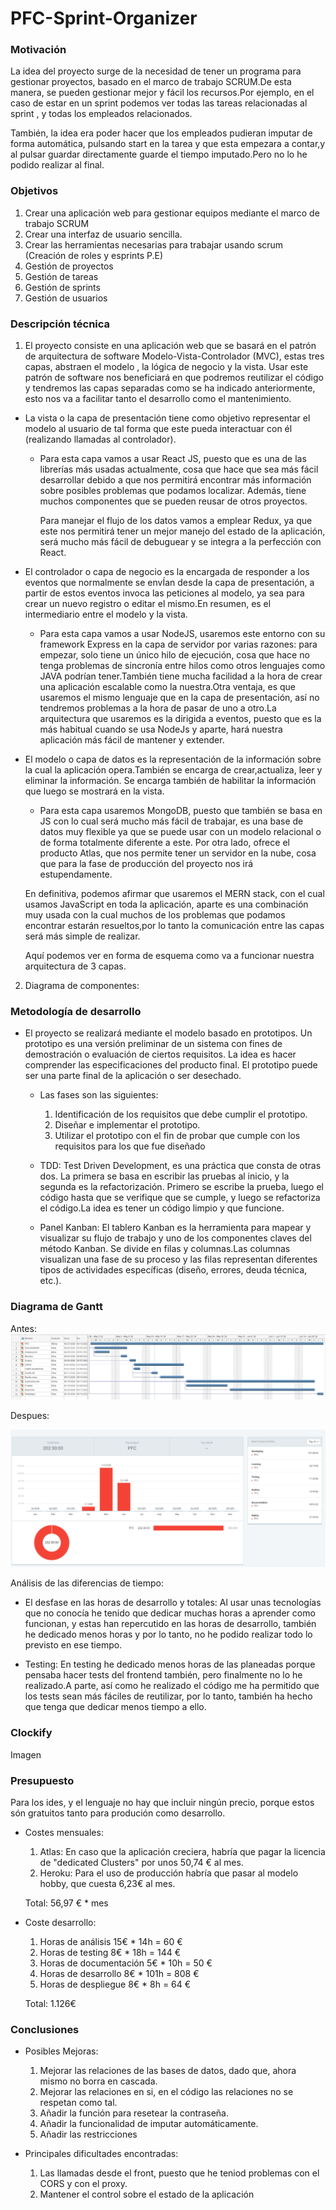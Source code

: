 # PFC-Sprint-Organizer

### Motivación

  La idea del proyecto surge de la necesidad de tener un programa para gestionar proyectos, basado en el marco de trabajo SCRUM.De esta manera, se pueden gestionar mejor y fácil los recursos.Por ejemplo, en el caso de estar en un sprint podemos ver todas las tareas relacionadas al sprint , y todas los empleados relacionados.
  
  También, la idea era poder hacer que los empleados pudieran imputar de forma automática, pulsando start en la tarea y que esta empezara a contar,y al pulsar guardar directamente  guarde el tiempo imputado.Pero no lo he podido realizar al final.

### Objetivos
  
  1. Crear una aplicación web para gestionar equipos mediante el marco de trabajo SCRUM
  2. Crear una interfaz de usuario sencilla.
  3. Crear las herramientas necesarias para trabajar usando scrum (Creación de roles y esprints P.E)
  4. Gestión de proyectos
  5. Gestión de tareas
  6. Gestión de sprints
  7. Gestión de usuarios
  

### Descripción técnica

 1. El proyecto consiste en una aplicación web que se basará en el patrón de arquitectura de software Modelo-Vista-Controlador (MVC), estas tres capas, abstraen el modelo , la lógica de negocio y la vista. Usar este patrón de software nos beneficiará en que podremos reutilizar el código y tendremos las  capas separadas como se ha indicado anteriormente, esto nos va a facilitar tanto el desarrollo como el mantenimiento.

   - La vista o la capa de presentación tiene como objetivo representar el modelo al usuario de tal forma que este pueda interactuar con él (realizando llamadas al controlador).

      - Para esta capa vamos a usar React JS, puesto que es una de las librerías más usadas actualmente, cosa que hace que sea más fácil desarrollar debido a que nos permitirá encontrar más información sobre posibles problemas que podamos localizar. Además,  tiene muchos componentes que se pueden reusar de otros proyectos. 

        Para manejar el flujo de los datos vamos a emplear Redux,   ya que este nos permitirá tener un mejor manejo del estado de la aplicación, será mucho más fácil de debuguear y se integra a la perfección  con React.


  - El controlador o capa de negocio es la encargada de responder a los eventos que normalmente se envÍan desde la capa de presentación, a partir de estos eventos invoca las peticiones al modelo, ya sea para crear un nuevo registro o editar el mismo.En resumen, es el intermediario entre el modelo y la vista.

    - Para esta capa vamos a usar NodeJS, usaremos este entorno con su framework Express en la capa de servidor por varias razones: para empezar, solo tiene un único hilo de ejecución, cosa que hace no tenga problemas de sincronía entre hilos como otros lenguajes como JAVA podrían tener.También tiene mucha facilidad a la hora de crear una aplicación escalable como la nuestra.Otra ventaja, es que usaremos el mismo lenguaje que en la capa de presentación, así no tendremos problemas a la hora de pasar de uno a otro.La arquitectura que usaremos es la dirigida a eventos, puesto que es la más habitual cuando se usa NodeJs  y aparte, hará nuestra aplicación más fácil de mantener y extender. 


  - El modelo o capa de datos es la representación de la información sobre la cual la aplicación opera.También se encarga de crear,actualiza, leer y eliminar la información. Se encarga también de habilitar la información que luego se mostrará en la vista.

    - Para esta capa usaremos MongoDB, puesto que también se basa en JS con lo cual será mucho más fácil de trabajar, es una base de datos muy flexible ya que se puede usar con un modelo relacional o de forma totalmente diferente a este. Por otra lado, ofrece el producto Atlas, que nos permite tener un servidor en la nube, cosa que para la fase de producción del proyecto nos irá estupendamente.


    En definitiva, podemos afirmar que usaremos el MERN stack, con el cual usamos JavaScript en toda la aplicación, aparte es una combinación muy usada con la cual muchos de los problemas que podamos encontrar estarán resueltos,por lo tanto la comunicación entre las capas será más simple de realizar. 

    Aquí podemos ver en forma de esquema como va a funcionar nuestra arquitectura de 3 capas.
    
  2. Diagrama de componentes:






### Metodología de desarrollo

- El proyecto se realizará mediante el modelo basado en prototipos. Un prototipo es una versión preliminar de un sistema con fines de  demostración o evaluación de ciertos requisitos. La idea es hacer comprender las especificaciones del producto final.
El prototipo puede ser una parte final de la aplicación o ser desechado.

    - Las fases son las siguientes:

        1. Identificación de los requisitos que debe cumplir el prototipo.
        2. Diseñar e implementar el prototipo.
        3. Utilizar el prototipo con el fin de probar que cumple con los requisitos para los que fue diseñado


  - TDD: Test Driven Development, es una práctica que consta de otras dos. La primera se basa en escribir las pruebas al inicio, y la segunda es la refactorización. Primero se escribe la prueba, luego el código hasta que se verifique que se cumple, y luego se refactoriza el código.La idea es tener un código limpio y que funcione.
  
  - Panel Kanban: El tablero Kanban es la herramienta para mapear y visualizar su flujo de trabajo y uno de los componentes claves del método Kanban. Se divide en filas y  columnas.Las columnas visualizan una fase de su proceso y las filas representan diferentes tipos de actividades específicas (diseño, errores, deuda técnica, etc.).
 

### Diagrama de Gantt

Antes: 
  <img src="./readmeImages/diagramaGantt.png"
     alt="GanntBefore"
      />


Despues: 

<img src="./readmeImages/diagramaGanttDespues.PNG"
     alt="GanntAfter"
      />


Análisis de las diferencias de tiempo:
  
  - El desfase en las horas de desarrollo y totales:
      Al usar unas tecnologías que no conocía he tenido que dedicar muchas horas a aprender como funcionan, y estas han repercutido
      en las horas de desarrollo, también he dedicado menos horas y por lo tanto, no he podido realizar todo lo previsto en ese tiempo.
      
  - Testing:
    En testing he dedicado menos horas de las planeadas porque pensaba hacer tests del frontend también, pero finalmente no lo he 
    realizado.A parte, así como he realizado el código me ha permitido que los tests sean más fáciles de reutilizar, por lo tanto, 
    también ha hecho que tenga que dedicar menos tiempo a ello.



### Clockify

Imagen



### Presupuesto

  Para los ides, y el lenguaje no hay que incluir ningún precio, porque estos són gratuitos tanto para produción como desarrollo.
  
  - Costes mensuales:
    1. Atlas: En caso que la aplicación creciera, habría que pagar la licencia de  "dedicated Clusters" por unos 50,74 € al mes.
    2. Heroku: Para el uso de producción habría que pasar al modelo hobby, que cuesta 6,23€ al mes.
    
    Total: 56,97 € * mes
  
  - Coste desarrollo:
    
    1. Horas de análisis 15€ * 14h = 60 €
    2. Horas de testing 8€ * 18h = 144 €
    3. Horas de documentación 5€ * 10h = 50 €
    4. Horas de desarrollo 8€ * 101h = 808 €
    5. Horas de despliegue 8€ * 8h  = 64 €
    
    Total: 1.126€


### Conclusiones

  - Posibles Mejoras:
      
      1. Mejorar las relaciones de las bases de datos, dado que, ahora mismo no borra en cascada.
      2. Mejorar las relaciones en si, en el código las relaciones no se respetan como tal.
      3. Añadir la función para resetear la contraseña.
      4. Añadir la funcionalidad de imputar automáticamente.
      5. Añadir las restricciones
      
  - Principales dificultades encontradas:
      1. Las llamadas desde el front, puesto que he teniod problemas con el CORS y con el proxy.
      2. Mantener el control sobre el estado de la aplicación
